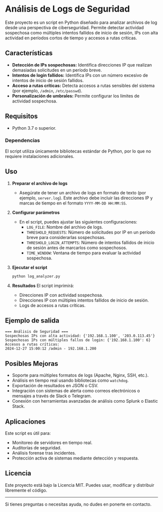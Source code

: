 # Análisis de Logs de Seguridad

Este proyecto es un script en Python diseñado para analizar archivos de log desde una perspectiva de ciberseguridad. Permite detectar actividad sospechosa como múltiples intentos fallidos de inicio de sesión, IPs con alta actividad en períodos cortos de tiempo y accesos a rutas críticas.

## Características

- **Detección de IPs sospechosas:** Identifica direcciones IP que realizan demasiadas solicitudes en un período breve.
- **Intentos de login fallidos:** Identifica IPs con un número excesivo de intentos de inicio de sesión fallidos.
- **Acceso a rutas críticas:** Detecta accesos a rutas sensibles del sistema (por ejemplo, `/admin`, `/etc/passwd`).
- **Personalización de umbrales:** Permite configurar los límites de actividad sospechosa.

## Requisitos

- Python 3.7 o superior.

### Dependencias

El script utiliza únicamente bibliotecas estándar de Python, por lo que no requiere instalaciones adicionales.

## Uso

1. **Preparar el archivo de logs**
   - Asegúrate de tener un archivo de logs en formato de texto (por ejemplo, `server.log`). Este archivo debe incluir las direcciones IP y marcas de tiempo en el formato `YYYY-MM-DD HH:MM:SS`.

2. **Configurar parámetros**
   - En el script, puedes ajustar las siguientes configuraciones:
     - `LOG_FILE`: Nombre del archivo de logs.
     - `THRESHOLD_REQUESTS`: Número de solicitudes por IP en un período breve para considerarlas sospechosas.
     - `THRESHOLD_LOGIN_ATTEMPTS`: Número de intentos fallidos de inicio de sesión antes de marcarlos como sospechosos.
     - `TIME_WINDOW`: Ventana de tiempo para evaluar la actividad sospechosa.

3. **Ejecutar el script**
   ```bash
   python log_analyzer.py
   ```

4. **Resultados**
   El script imprimirá:
   - Direcciones IP con actividad sospechosa.
   - Direcciones IP con múltiples intentos fallidos de inicio de sesión.
   - Logs de accesos a rutas críticas.

## Ejemplo de salida

```
=== Análisis de Seguridad ===
Sospechosas IPs con alta actividad: {'192.168.1.100', '203.0.113.45'}
Sospechosas IPs con múltiples fallos de login: {'192.168.1.100': 6}
Accesos a rutas críticas:
2024-12-27 15:00:12 /admin - 192.168.1.200
```

## Posibles Mejoras

- Soporte para múltiples formatos de logs (Apache, Nginx, SSH, etc.).
- Análisis en tiempo real usando bibliotecas como `watchdog`.
- Exportación de resultados en JSON o CSV.
- Integración con sistemas de alerta como correos electrónicos o mensajes a través de Slack o Telegram.
- Conexión con herramientas avanzadas de análisis como Splunk o Elastic Stack.

## Aplicaciones

Este script es útil para:
- Monitoreo de servidores en tiempo real.
- Auditorías de seguridad.
- Análisis forense tras incidentes.
- Protección activa de sistemas mediante detección y respuesta.

## Licencia

Este proyecto está bajo la Licencia MIT. Puedes usar, modificar y distribuir libremente el código.

---

Si tienes preguntas o necesitas ayuda, no dudes en ponerte en contacto.
